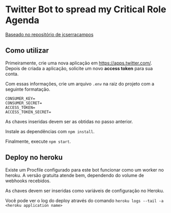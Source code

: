 # Twitter Bot to spread my Critical Role Agenda

[Baseado no repositório de jcserracampos](https://github.com/jcserracampos/100diasdecodigo_bot)

## Como utilizar
Primeiramente, crie uma nova aplicação em https://apps.twitter.com/.
Depois de criada a aplicação, solicite um novo __access token__ para sua conta.

Com essas informações, crie um arquivo `.env` na raiz do projeto com a seguinte formatação.

    CONSUMER_KEY=
    CONSUMER_SECRET=
    ACCESS_TOKEN=
    ACCESS_TOKEN_SECRET=

As chaves inseridas devem ser as obtidas no passo anterior.

Instale as dependências com `npm install`.

Finalmente, execute `npm start`.

## Deploy no heroku
Existe um Procfile configurado para este bot funcionar como um worker no heroku.
A versão gratuita atende bem, dependendo do volume de webhooks recebidos.

As chaves devem ser inseridas como variáveis de configuração no Heroku.

Você pode ver o log do deploy através do comando `heroku logs --tail -a <heroku application name>`
